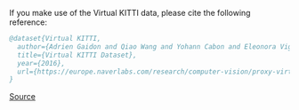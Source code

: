 If you make use of the Virtual KITTI data, please cite the following reference:

``` bibtex 
@dataset{Virtual KITTI,
  author={Adrien Gaidon and Qiao Wang and Yohann Cabon and Eleonora Vig},
  title={Virtual KITTI Dataset},
  year={2016},
  url={https://europe.naverlabs.com/research/computer-vision/proxy-virtual-worlds-vkitti-1/}
}
```

[Source](https://europe.naverlabs.com/research/computer-vision/proxy-virtual-worlds-vkitti-1/)